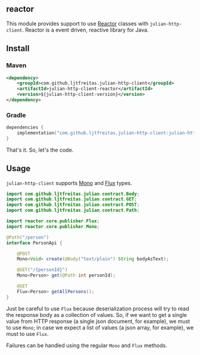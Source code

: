 ## reactor

This module provides support to use [Reactor](https://projectreactor.io/) classes with `julian-http-client`. Reactor is a event driven, reactive library for Java.

## Install

### Maven
```xml
<dependency>
    <groupId>com.github.ljtfreitas.julian-http-client</groupId>
    <artifactId>julian-http-client-reactor</artifactId>
    <version>${julian-http-client-version}</version>
</dependency>
```

### Gradle
```kotlin
dependencies {
    implementation("com.github.ljtfreitas.julian-http-client:julian-http-client-reactor:$julianHttpClientVersion")
}
```

That's it. So, let's the code.

## Usage

`julian-http-client` supports [Mono](https://projectreactor.io/docs/core/release/api/reactor/core/publisher/Mono.html) and [Flux](https://projectreactor.io/docs/core/release/api/reactor/core/publisher/Flux.html) types. 

```java
import com.github.ljtfreitas.julian.contract.Body;
import com.github.ljtfreitas.julian.contract.GET;
import com.github.ljtfreitas.julian.contract.POST;
import com.github.ljtfreitas.julian.contract.Path;

import reactor.core.publisher.Flux;
import reactor.core.publisher.Mono;

@Path("/person")
interface PersonApi {

    @POST
    Mono<Void> create(@Body("text/plain") String bodyAsText);

    @GET("/{personId}")
    Mono<Person> get(@Path int personId);

    @GET
    Flux<Person> getAllPersons();
}
```

Just be careful to use `Flux` because deserialization process will try to read the response body as a collection of values. So, if we want to get a single value from HTTP response (a single json document, for example), we must to use `Mono`; in case we expect a list of values (a json array, for example), we must to use `Flux`.

Failures can be handled using the regular `Mono` and `Flux` methods.